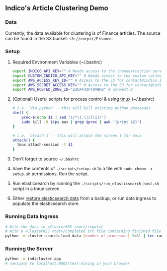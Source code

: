 ## Indico's Article Clustering Demo

### Data
Currently, the data available for clustering is of Finance articles. The source can be found in the S3 bucket: `s3://corpii/Finance`.


### Setup
1. Required Environment Variables (~/.bashrc)

    ```bash
    export INDICO_API_KEY="" # Needs access to the themeextraction server
    export CUSTOM_INDICO_API_KEY="" # Needs access to the custom collections
    export AWS_ACCESS_KEY_ID="" # Access to the S3 for contact@indico.io
    export AWS_SECRET_ACCESS_KEY="" # Access to the S3 for contact@indico.io
    export AWS_HOSTED_ZONE_ID="Z2GXF43FTQVWH2" # us-west-2
    ```
2. (Optional) Useful scripts for process control & using [tmux](https://gist.github.com/MohamedAlaa/2961058) (~/.bashrc)

    ```bash
    # i.e. `die python` - this will kill existing python processes
    die() {
        proc=$(echo $1 | sed 's/^\(.\)/[\1]/')
        sudo kill -9 $(ps aux | grep $proc | awk '{print $2}')
    }

    # i.e. `attach 1` - this will attach the screen 1 for tmux
    attach() {
      tmux attach-session -t $1
    }
    ```
3. Don't forget to source `~/.bashrc`
4. Save the contents of `./scripts/setup.sh` to a file with `sudo chown -x setup.sh` permissions. Run the script.

5. Run elasticsearch by running the `./scripts/run_elasticsearch_host.sh` script in a tmux screen.

6. Either [restore elasticsearch data](wiki-link-for-elasticsearch-here) from a backup, or run data ingress to populate the elasticsearch store.

### Running Data Ingress
```bash
# With the data in <ClusterRSS root>/inputxl
# With a <ClusterRSS root>/completed.txt file containing finished file names
python -m cluster.search.load_data [number_of_processes] 2>&1 | tee raw.log
```

### Running the Server
```bash
python -m indicluster.app
# navigate to localhost:8002/text-mining in your browser
```
